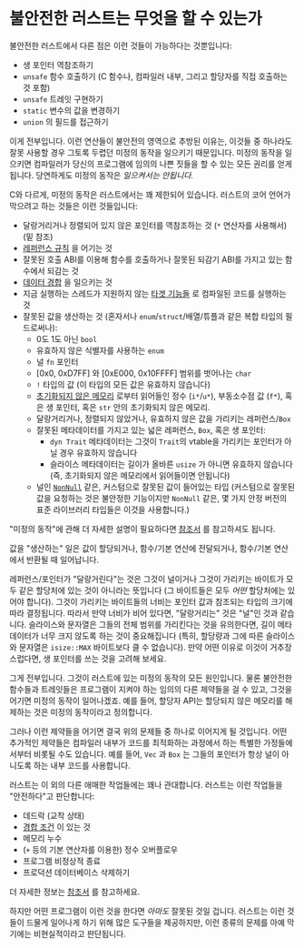 # 불안전한 러스트는 무엇을 할 수 있는가

불안전한 러스트에서 다른 점은 이런 것들이 가능하다는 것뿐입니다:

* 생 포인터 역참조하기
* `unsafe` 함수 호출하기 (C 함수나, 컴파일러 내부, 그리고 할당자를 직접 호출하는 것 포함)
* `unsafe` 트레잇 구현하기
* `static` 변수의 값을 변경하기
* `union` 의 필드를 접근하기

이게 전부입니다. 이런 연산들이 불안전의 영역으로 추방된 이유는, 이것들 중 하나라도 잘못 사용할 경우 그토록 두렵던 미정의 동작을 일으키기 때문입니다. 
미정의 동작을 일으키면 컴파일러가 당신의 프로그램에 임의의 나쁜 짓들을 할 수 있는 모든 권리를 얻게 됩니다. 당연하게도 미정의 동작은 *일으켜서는 안됩니다.*

C와 다르게, 미정의 동작은 러스트에서는 꽤 제한되어 있습니다. 러스트의 코어 언어가 막으려고 하는 것들은 이런 것들입니다: 

* 달랑거리거나 정렬되어 있지 않은 포인터를 역참조하는 것 (`*` 연산자를 사용해서) (밑 참조)
* [레퍼런스 규칙][alias] 을 어기는 것
* 잘못된 호출 ABI를 이용해 함수를 호출하거나 잘못된 되감기 ABI를 가지고 있는 함수에서 되감는 것
* [데이터 경합][race] 을 일으키는 것
* 지금 실행하는 스레드가 지원하지 않는 [타겟 기능들][target] 로 컴파일된 코드를 실행하는 것
* 잘못된 값을 생산하는 것 (혼자서나 `enum`/`struct`/배열/튜플과 같은 복합 타입의 필드로써나):
    * 0도 1도 아닌 `bool`
    * 유효하지 않은 식별자를 사용하는 `enum`
    * 널 `fn` 포인터
    * [0x0, 0xD7FF] 와 [0xE000, 0x10FFFF] 범위를 벗어나는 `char`
    * `!` 타입의 값 (이 타입의 모든 값은 유효하지 않습니다)
    * [초기화되지 않은 메모리][uninit] 로부터 읽어들인 정수 (`i*`/`u*`), 부동소수점 값 (`f*`), 혹은 생 포인터, 혹은 `str` 안의 초기화되지 않은 메모리.
    * 달랑거리거나, 정렬되지 않았거나, 유효하지 않은 값을 가리키는 레퍼런스/`Box`
    * 잘못된 메타데이터를 가지고 있는 넓은 레퍼런스, `Box`, 혹은 생 포인터:
        * `dyn Trait` 메타데이터는 그것이 `Trait`의 vtable을 가리키는 포인터가 아닐 경우 유효하지 않습니다
        * 슬라이스 메타데이터는 길이가 올바른 `usize` 가 아니면 유효하지 않습니다 (즉, 초기화되지 않은 메모리에서 읽어들이면 안됩니다)
    * 널인 [`NonNull`] 같은, 커스텀으로 잘못된 값이 들어있는 타입 (커스텀으로 잘못된 값을 요청하는 것은 불안정한 기능이지만 `NonNull` 같은, 몇 가지 안정 버전의 표준 라이브러리 타입들은 이것을 사용합니다.)

"미정의 동작"에 관해 더 자세한 설명이 필요하다면 [참조서][behavior-considered-undefined] 를 참고하셔도 됩니다.

값을 "생산하는" 일은 값이 할당되거나, 함수/기본 연산에 전달되거나, 함수/기본 연산에서 반환될 때 일어납니다.

레퍼런스/포인터가 "달랑거린다"는 것은 그것이 널이거나 그것이 가리키는 바이트가 모두 같은 할당처에 있는 것이 아니라는 뜻입니다 (그 바이트들은 모두 *어떤* 할당처에는 있어야 합니다). 
그것이 가리키는 바이트들의 너비는 포인터 값과 참조되는 타입의 크기에 따라 결정됩니다. 따라서 만약 너비가 비어 있다면, "달랑거리는" 것은 "널"인 것과 같습니다. 슬라이스와 문자열은 그들의 전체 범위를 가리킨다는 것을 유의한다면, 
길이 메타데이터가 너무 크지 않도록 하는 것이 중요해집니다 (특히, 할당량과 그에 따른 슬라이스와 문자열은 `isize::MAX` 바이트보다 클 수 없습니다). 만약 어떤 이유로 이것이 거추장스럽다면, 생 포인터를 쓰는 것을 고려해 보세요.

그게 전부입니다. 그것이 러스트에 있는 미정의 동작의 모든 원인입니다. 물론 불안전한 함수들과 트레잇들은 프로그램이 지켜야 하는 임의의 다른 제약들을 걸 수 있고, 그것을 어기면 미정의 동작이 일어나겠죠. 
예를 들어, 할당자 API는 할당되지 않은 메모리를 해제하는 것은 미정의 동작이라고 정의합니다.

그러나 이런 제약들을 어기면 결국 위의 문제들 중 하나로 이어지게 될 것입니다. 어떤 추가적인 제약들은 컴파일러 내부가 코드를 최적화하는 과정에서 하는 특별한 가정들에서부터 비롯될 수도 있습니다. 
예를 들어, `Vec` 과 `Box` 는 그들의 포인터가 항상 널이 아니도록 하는 내부 코드를 사용합니다. 

러스트는 이 외의 다른 애매한 작업들에는 꽤나 관대합니다. 러스트는 이런 작업들을 "안전하다"고 판단합니다: 

* 데드락 (교착 상태)
* [경합 조건][race] 이 있는 것
* 메모리 누수
* (`+` 등의 기본 연산자를 이용한) 정수 오버플로우
* 프로그램 비정상적 종료
* 프로덕션 데이터베이스 삭제하기

더 자세한 정보는 [참조서][behavior-not-considered-unsafe] 를 참고하세요.

하지만 어떤 프로그램이 이런 것을 한다면 *아마도* 잘못된 것일 겁니다. 러스트는 이런 것들이 드물게 일어나게 하기 위해 많은 도구들을 제공하지만, 이런 종류의 문제를 아예 막기에는 비현실적이라고 판단됩니다.

[alias]: references.html
[uninit]: uninitialized.html
[race]: races.html
[target]: https://doc.rust-lang.org/reference/attributes/codegen.html#the-target_feature-attribute
[`NonNull`]: https://doc.rust-lang.org/std/ptr/struct.NonNull.html
[behavior-considered-undefined]: https://doc.rust-lang.org/reference/behavior-considered-undefined.html
[behavior-not-considered-unsafe]: https://doc.rust-lang.org/reference/behavior-not-considered-unsafe.html
